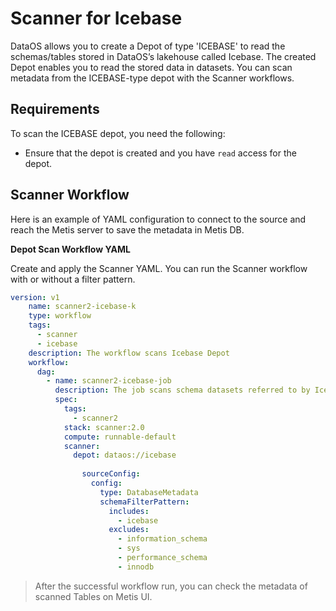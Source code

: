 # Scanner for Icebase

DataOS allows you to create a Depot of type 'ICEBASE' to read the schemas/tables stored in DataOS’s lakehouse called Icebase.  The created Depot enables you to read the stored data in datasets. You can scan metadata from the ICEBASE-type depot with the Scanner workflows.

## Requirements

To scan the ICEBASE depot, you need the following:

- Ensure that the depot is created and you have `read` access for the depot.


## Scanner Workflow

Here is an example of YAML configuration to connect to the source and reach the Metis server to save the metadata in Metis DB.

**Depot Scan Workflow YAML**

Create and apply the Scanner YAML. You can run the Scanner workflow with or without a filter pattern. 
```yaml
version: v1
    name: scanner2-icebase-k
    type: workflow
    tags:
      - scanner
      - icebase
    description: The workflow scans Icebase Depot
    workflow:
      dag:
        - name: scanner2-icebase-job
          description: The job scans schema datasets referred to by Icebase Depot and registers in Metis2
          spec:
            tags:
              - scanner2
            stack: scanner:2.0
            compute: runnable-default
            scanner:
              depot: dataos://icebase
              
                sourceConfig:
                  config:
                    type: DatabaseMetadata
                    schemaFilterPattern:
                      includes:
                        - icebase
                      excludes:
                        - information_schema
                        - sys
                        - performance_schema
                        - innodb
```
> After the successful workflow run, you can check the metadata of scanned Tables on Metis UI.